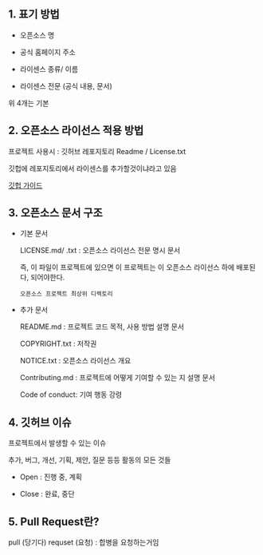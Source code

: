 ## 1. 표기 방법

- 오픈소스 명

- 공식 홈페이지 주소

- 라이센스 종류/ 이름

- 라이센스 전문 (공식 내용, 문서)

위 4개는 기본

## 2. 오픈소스 라이선스 적용 방법

프로젝트 사용시 : 깃허브 레포지토리 Readme / License.txt

깃헙에 레포지토리에서 라이센스를 추가할것이냐라고 있음

[깃헙 가이드](https://docs.github.com/ko/communities/setting-up-your-project-for-healthy-contributions/adding-a-license-to-a-repository)

## 3. 오픈소스 문서 구조

- 기본 문서

  LICENSE.md/ .txt : 오픈소스 라이선스 전문 명시 문서

  즉, 이 파일이 프로젝트에 있으면 이 프로젝트는 이 오픈소스 라이선스 하에 배포된다, 되어야한다.

  `오픈소스 프로젝트 최상위 디렉토리`

- 추가 문서

  README.md : 프로젝트 코드 목적, 사용 방법 설명 문서

  COPYRIGHT.txt : 저작권

  NOTICE.txt : 오픈소스 라이선스 개요

  Contributing.md : 프로젝트에 어떻게 기여할 수 있는 지 설명 문서

  Code of conduct: 기여 행동 강령

## 4. 깃허브 이슈

프로젝트에서 발생할 수 있는 이슈

추가, 버그, 개선, 기획, 제안, 질문 등등 활동의 모든 것들

- Open : 진행 중, 계획

- Close : 완료, 중단

## 5. Pull Request란?

pull (당기다) requset (요청) : 합병을 요청하는거임

